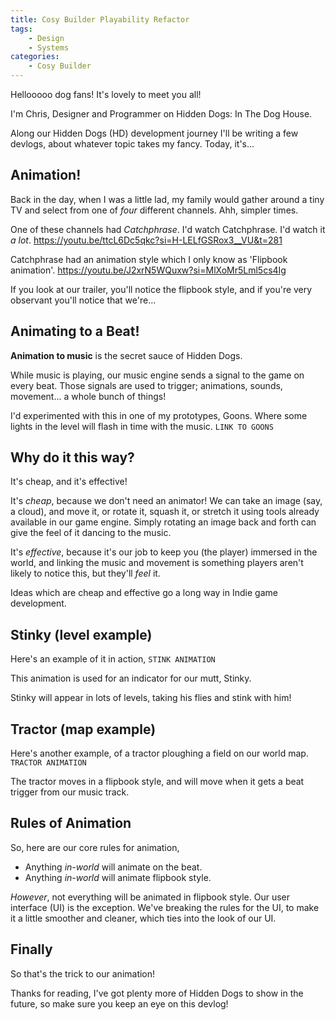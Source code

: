 ```yaml
---
title: Cosy Builder Playability Refactor
tags:
    - Design
    - Systems
categories:
    - Cosy Builder
---
```

Hellooooo dog fans! It's lovely to meet you all!

I'm Chris, Designer and Programmer on Hidden Dogs: In The Dog House. 

Along our Hidden Dogs (HD) development journey I'll be writing a few devlogs, about whatever topic takes my fancy. Today, it's...
## Animation!
Back in the day, when I was a little lad, my family would gather around a tiny TV and select from one of *four* different channels. Ahh, simpler times.

One of these channels had *Catchphrase*. I'd watch Catchphrase. I'd watch it *a lot*.
https://youtu.be/ttcL6Dc5qkc?si=H-LELfGSRox3__VU&t=281

Catchphrase had an animation style which I only know as 'Flipbook animation'.
https://youtu.be/J2xrN5WQuxw?si=MlXoMr5Lml5cs4Ig

If you look at our trailer, you'll notice the flipbook style, and if you're very observant you'll notice that we're... 
## Animating to a Beat!
**Animation to music** is the secret sauce of Hidden Dogs.

While music is playing, our music engine sends a signal to the game on every beat. Those signals are used to trigger; animations, sounds, movement... a whole bunch of things!

I'd experimented with this in one of my prototypes, Goons. Where some lights in the level will flash in time with the music.
`LINK TO GOONS`
## Why do it this way?
It's cheap, and it's effective!

It's *cheap*, because we don't need an animator! We can take an image (say, a cloud), and move it, or rotate it, squash it, or stretch it using tools already available in our game engine. Simply rotating an image back and forth can give the feel of it dancing to the music.

It's *effective*, because it's our job to keep you (the player) immersed in the world, and linking the music and movement is something players aren't likely to notice this, but they'll *feel* it.

Ideas which are cheap and effective go a long way in Indie game development.
## Stinky (level example)
Here's an example of it in action,
`STINK ANIMATION`

This animation is used for an indicator for our mutt, Stinky. 

Stinky will appear in lots of levels, taking his flies and stink with him!
## Tractor (map example)
Here's another example, of a tractor ploughing a field on our world map. 
`TRACTOR ANIMATION`

The tractor moves in a flipbook style, and will move when it gets a beat trigger from our music track.
## Rules of Animation
So, here are our core rules for animation,
- Anything *in-world* will animate on the beat.
- Anything *in-world* will animate flipbook style.

*However*, not everything will be animated in flipbook style. Our user interface (UI) is the exception. We've breaking the rules for the UI, to make it a little smoother and cleaner, which ties into the look of our UI.
## Finally
So that's the trick to our animation! 

Thanks for reading, I've got plenty more of Hidden Dogs to show in the future, so make sure you keep an eye on this devlog!